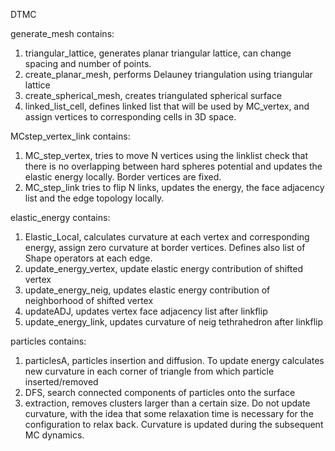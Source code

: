 DTMC

generate_mesh contains:

1. triangular_lattice, generates planar triangular lattice, can change spacing and number of points.
2. create_planar_mesh, performs Delauney triangulation using triangular lattice
3. create_spherical_mesh, creates triangulated spherical surface
4. linked_list_cell, defines linked list that will be used by MC_vertex, and assign vertices to corresponding cells in 3D space.


MCstep_vertex_link contains:
1. MC_step_vertex, tries to move N vertices using the linklist check that there is no overlapping between hard spheres potential and updates the elastic energy locally. Border vertices are fixed.
2. MC_step_link tries to flip N links, updates the energy, the face adjacency list and the edge topology locally.

elastic_energy contains:
1. Elastic_Local, calculates curvature at each vertex and corresponding energy, assign zero curvature at border vertices. Defines also list of Shape operators at each edge.
2. update_energy_vertex, update elastic energy contribution of shifted vertex
3. update_energy_neig, updates elastic energy contribution of neighborhood of shifted vertex
4. updateADJ, updates vertex face adjacency list after linkflip
5. update_energy_link, updates curvature of neig tethrahedron after linkflip

particles contains:
1. particlesA, particles insertion and diffusion. To update energy calculates new curvature in each corner of triangle from which particle inserted/removed
2. DFS, search connected components of particles onto the surface
3. extraction, removes clusters larger than a certain size. Do not update curvature, with the idea that some relaxation time is necessary for the configuration to relax back. Curvature is updated during the subsequent MC dynamics.
